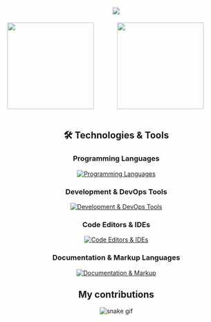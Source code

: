 <h1 align="center">
    <img src="https://readme-typing-svg.herokuapp.com/?font=Roboto&color=7aa2f7&size=35&center=true&vCenter=true&width=500&height=70&duration=4000&lines=Hi,+I'm+Aji+👋;+Welcome+to+my+GitHub+profile!;" />
</h1>

<div align="center">
    <a href="https://github.com/fadhil1923/github-readme-stats">
    <img height=200 align="left" src="https://github-readme-stats.vercel.app/api?username=AjiNugrohoRamadhan&show_icons=true&theme=tokyonight" /> 
    </a>
</div>
<div align="center">
    <a href="https://github.com/fadhil1923/convoychat">
      <img height=200 align="center" src="https://github-readme-stats.vercel.app/api/top-langs?username=fadhil1923&layout=compact&langs_count=8&theme=tokyonight" />
    </a>
</div>
<br>

<h2 align="center">🛠️ Technologies & Tools</h2>

<div align="center">

### Programming Languages
[![Programming Languages](https://skillicons.dev/icons?i=html,css,php&theme=dark)](https://skillicons.dev)

### Development & DevOps Tools
[![Development & DevOps Tools](https://skillicons.dev/icons?i=git,github,gitlab,&theme=dark)](https://skillicons.dev)

### Code Editors & IDEs
[![Code Editors & IDEs](https://skillicons.dev/icons?i=laravel&theme=dark)](https://skillicons.dev)

### Documentation & Markup Languages
[![Documentation & Markup](https://skillicons.dev/icons?i=md&theme=dark)](https://skillicons.dev)

</div>

<h2 align=center>My contributions</h2>

<div align="center">
    
  ![snake gif](https://github.com/fadhil1923/fadhil1923/blob/output/github-snake-dark.svg)
</div>

